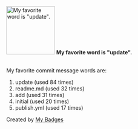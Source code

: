 <img src="https://my-badges.github.io/my-badges/favorite-word.png" alt="My favorite word is &quot;update&quot;." title="My favorite word is &quot;update&quot;." width="128">
<strong>My favorite word is &quot;update&quot;.</strong>
<br><br>

My favorite commit message words are:

1. update (used 84 times)
2. readme.md (used 32 times)
3. add (used 31 times)
4. initial (used 20 times)
5. publish.yml (used 17 times)


Created by <a href="https://github.com/my-badges/my-badges">My Badges</a>